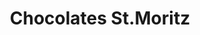 ---
title: "Chocolates St.Moritz"
url: /caracas/chocolates-st-moritz-av-intercomunal-de-el-valle/
shop: Schokolade
---